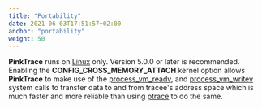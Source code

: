 ```yaml
---
title: "Portability"
date: 2021-06-03T17:51:57+02:00
anchor: "portability"
weight: 50
---
```


**PinkTrace** runs on [Linux](https://en.wikipedia.org/wiki/Linux) only. Version
5.0.0 or later is recommended. Enabling the **CONFIG\_CROSS\_MEMORY\_ATTACH** kernel
option allows **PinkTrace** to make use of the
[process_vm_readv](http://man7.org/linux/man-pages/man2/process_vm_readv.2.html), and
[process_vm_writev](http://man7.org/linux/man-pages/man2/process_vm_readv.2.html) system
calls to transfer data to and from tracee's address space which is much faster and
more reliable than using [ptrace](http://man7.org/linux/man-pages/man2/ptrace.2.html) to do the same.
